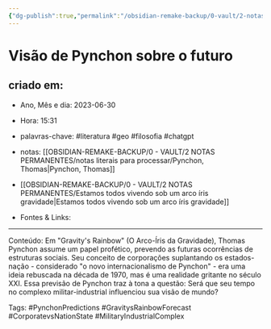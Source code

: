 ```yaml
---
{"dg-publish":true,"permalink":"/obsidian-remake-backup/0-vault/2-notas-permanentes/visao-de-pynchon-sobre-o-futuro/","tags":["permanente","literatura","geo","filosofia","chatgpt","PynchonPredictions","GravitysRainbowForecast","CorporatevsNationState","MilitaryIndustrialComplex"],"dgHomeLink":true,"dgShowLocalGraph":true,"dgShowFileTree":true,"dgEnableSearch":true,"noteIcon":""}
---
```


# Visão de Pynchon sobre o futuro

## criado em: 
-  Ano, Mês e dia: 2023-06-30
- Hora: 15:31

- palavras-chave: #literatura #geo #filosofia #chatgpt 
- notas: [[OBSIDIAN-REMAKE-BACKUP/0 - VAULT/2 NOTAS PERMANENTES/notas literais para processar/Pynchon, Thomas\|Pynchon, Thomas]]
- [[OBSIDIAN-REMAKE-BACKUP/0 - VAULT/2 NOTAS PERMANENTES/Estamos todos vivendo sob um arco íris gravidade\|Estamos todos vivendo sob um arco íris gravidade]]
- Fontes & Links: 
---

Conteúdo: Em "Gravity's Rainbow" (O Arco-Íris da Gravidade), Thomas Pynchon assume um papel profético, prevendo as futuras ocorrências de estruturas sociais. Seu conceito de corporações suplantando os estados-nação - considerado "o novo internacionalismo de Pynchon" - era uma ideia rebuscada na década de 1970, mas é uma realidade gritante no século XXI. Essa previsão de Pynchon traz à tona a questão: Será que seu tempo no complexo militar-industrial influenciou sua visão de mundo?

Tags: #PynchonPredictions #GravitysRainbowForecast #CorporatevsNationState #MilitaryIndustrialComplex